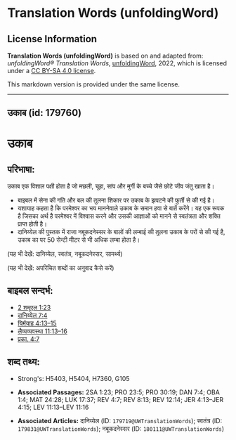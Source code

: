 # Translation Words (unfoldingWord)

## License Information

**Translation Words (unfoldingWord)** is based on and adapted from: _unfoldingWord® Translation Words_, [unfoldingWord](https://unfoldingword.org/utw), 2022, which is licensed under a [CC BY-SA 4.0 license](https://creativecommons.org/licenses/by-sa/4.0/legalcode.en).

This markdown version is provided under the same license.



--------------------------------

## उकाब (id: 179760)

उकाब
====

परिभाषा:
--------

उकाब एक विशाल पक्षी होता है जो मछली, चूहा, सांप और मुर्गी के बच्चे जैसे छोटे जीव जंतु खाता है।

* बाइबल में सेना की गति और बल की तुलना शिकार पर उकाब के झपटने की फुर्ती से की गई है।
* यशायाह कहता है कि परमेश्वर का भय माननेवाले उकाब के समान हवा से बातें करेंगे। यह एक रूपक है जिसका अर्थ है परमेश्वर में विश्वास करने और उसकी आज्ञाओं को मानने से स्वतंत्रता और शक्ति प्राप्त होती है।
* दानिय्येल की पुस्तक में राजा नबूकदनेस्सर के बालों की लम्बाई की तुलना उकाब के परों से की गई है, उकाब का पर 50 सेन्टी मीटर से भी अधिक लम्बा होता है।

(यह भी देखें: दानिय्येल, स्वतंत्र, नबूकदनेस्सर, सामर्थ्य)

(यह भी देखें: अपरिचित शब्दों का अनुवाद कैसे करें)

बाइबल सन्दर्भ:
--------------

* [2 शमूएल 1:23](https://ref.ly/2Sam0:0)
* [दानिय्येल 7:4](https://ref.ly/Dan7:4)
* [यिर्मयाह 4:13–15](https://ref.ly/Jer4:13-Jer4:15)
* [लैव्यव्यवस्था 11:13–16](https://ref.ly/Lev11:13-Lev11:16)
* [प्रका. 4:7](https://ref.ly/Rev4:7)

शब्द तथ्य:
----------

* Strong's: H5403, H5404, H7360, G105

* **Associated Passages:** 2SA 1:23; PRO 23:5; PRO 30:19; DAN 7:4; OBA 1:4; MAT 24:28; LUK 17:37; REV 4:7; REV 8:13; REV 12:14; JER 4:13–JER 4:15; LEV 11:13–LEV 11:16
* **Associated Articles:** दानिय्येल (ID: `179719@UWTranslationWords`); स्वतंत्र (ID: `179831@UWTranslationWords`); नबूकदनेस्सर (ID: `180111@UWTranslationWords`)

